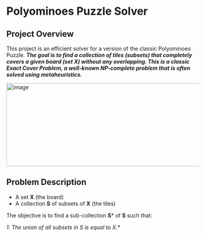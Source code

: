 # Polyominoes Puzzle Solver

## Project Overview

This project is an efficient solver for a version of the classic Polyominoes Puzzle. ***The goal is to find a collection of tiles (subsets) that completely covers a given board (set X) without any overlapping. This is a classic Exact Cover Problem, a well-known NP-complete problem that is often solved using metaheuristics.***

<img width="938" height="217" alt="image" src="https://github.com/user-attachments/assets/8ab66f62-0861-4701-ba1d-59482bf7a13e" />

## Problem Description

  - A set **X** (the board)
  - A collection **S** of subsets of **X** (the tiles)

The objective is to find a sub-collection **S*** of **S** such that:

  **1. The union of all subsets in S* is equal to X.**
